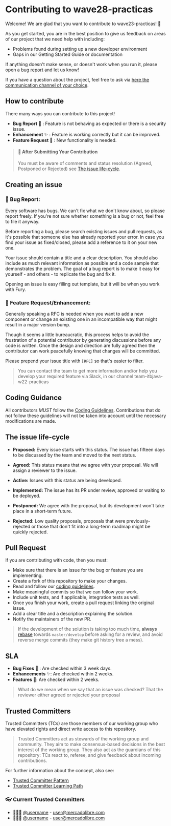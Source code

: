 # Contributing to wave28-practicas

Welcome! We are glad that you want to contribute to wave23-practicas! :sparkling_heart:

As you get started, you are in the best position to give us feedback on areas of our project that we need help with
including:

* Problems found during setting up a new developer environment
* Gaps in our Getting Started Guide or documentation

If anything doesn't make sense, or doesn't work when you run it, please open a
[bug report](#bug-bug-report) and let us know!

If you have a question about the project, feel free to ask via [here the communication channel of your choice]().

## How to contribute

There many ways you can contribute to this project!

- **Bug Report** :bug: : Feature is not behaving as expected or there is a security issue.
- **Enhancement** :sparkles: : Feature is working correctly but it can be improved.
- **Feature Request** :rocket: : New functionality is needed.

> #### :eyes: After Submitting Your Contribution
> You must be aware of comments and status resolution (Agreed, Postponed or Rejected) see [The issue life-cycle](#the-issue-life-cycle).

## Creating an issue

### :bug: Bug Report:

Every software has bugs. We can't fix what we don't know about, so please report freely. If you're not sure whether
something is a bug or not, feel free to file it anyway.

Before reporting a bug, please search existing issues and pull requests, as it's possible that someone else has already
reported your error. In case you find your issue as fixed/closed, please add a reference to it on your new one.

Your issue should contain a title and a clear description. You should also include as much relevant information as
possible and a code sample that demonstrates the problem. The goal of a bug report is to make it easy for yourself - and
others - to replicate the bug and fix it.

Opening an issue is easy filling out template, but it will be when you work with Fury.

### :rocket: Feature Request/Enhancement:

Generally speaking a RFC is needed when you want to add a new component or change an existing one in an incompatible way
that might result in a major version bump.

Though it seems a little bureaucratic, this process helps to avoid the frustration of a potential contributor by
generating discussions before any code is written. Once the design and direction are fully agreed then the contributor
can work peacefully knowing that changes will be committed.

Please prepend your issue title with `[RFC]` so that's easier to filter.
> You can contact the team to get more information and/or help you develop your required feature via Slack, in our channel team-itbjava-w22-practicas

## Coding Guidance

All contributors *MUST* follow the [Coding Guidelines](CODING_GUIDELINES.md). Contributions that do not follow these
guidelines will not be taken into account until the necessary modifications are made.

## The issue life-cycle

- **Proposed:** Every issue starts with this status. The issue has fifteen days to be discussed by the team and moved to
  the next status.

- **Agreed:** This status means that we agree with your proposal. We will assign a reviewer to the issue.

- **Active:** Issues with this status are being developed.

- **Implemented:** The issue has its PR under review, approved or waiting to be deployed.

- **Postponed:** We agree with the proposal, but its development won't take place in a short-term future.

- **Rejected:** Low quality proposals, proposals that were previously-rejected or those that don't fit into a long-term
  roadmap might be quickly rejected.

## Pull Request

If you are contributing with code, then you must:

- Make sure that there is an issue for the bug or feature you are implementing.
- Create a fork of this repository to make your changes.
- Read and follow our [coding guidelines](CODING_GUIDELINES.md).
- Make meaningful commits so that we can follow your work.
- Include unit tests, and if applicable, integration tests as well.
- Once you finish your work, create a pull request linking the original issue.
- Add a clear title and a description explaining the solution.
- Notify the maintainers of the new PR.

> If the development of the solution is taking too much time, **always** [rebase](https://git-scm.com/docs/git-rebase) towards `master/develop`
> before asking for a review, and avoid reverse merge commits (they make git history tree a mess).

## SLA

- **Bug Fixes** :bug: : Are checked within 3 week days.
- **Enhancements** :sparkles:: Are checked within 2 weeks.
- **Features** :rocket:: Are checked within 2 weeks.

> What do we mean when we say that an issue was checked?
> That the reviewer either agreed or rejected your proposal

## Trusted Committers

Trusted Committers (TCs) are those members of our working group who have elevated rights and direct write access to this
repository.

> Trusted Committers act as stewards of the working group and community. They aim to make consensus-based decisions in the best interest of the working group. They also act as the guardians of this repository: TCs react to, referee, and give feedback about incoming contributions.

For further information about the concept, also see:

* [Trusted Committer Pattern](https://github.com/InnerSourceCommons/InnerSourcePatterns/blob/main/patterns/2-structured/trusted-committer.md)
* [Trusted Committer Learning Path](https://innersourcecommons.org/learn/learning-path/trusted-committer/)

### :eyeglasses: Current Trusted Committers

* 👩🏻‍💻 [@username]() - user@mercadolibre.com
* 🧑🏻‍💻 [@username]() - user@mercadolibre.com
